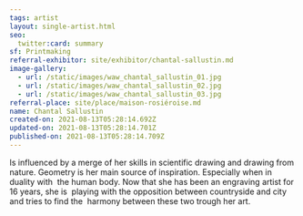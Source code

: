 ```yaml
---
tags: artist
layout: single-artist.html
seo:
  twitter:card: summary
sf: Printmaking
referral-exhibitor: site/exhibitor/chantal-sallustin.md
image-gallery:
  - url: /static/images/waw_chantal_sallustin_01.jpg
  - url: /static/images/waw_chantal_sallustin_02.jpg
  - url: /static/images/waw_chantal_sallustin_03.jpg
referral-place: site/place/maison-rosiéroise.md
name: Chantal Sallustin
created-on: 2021-08-13T05:28:14.692Z
updated-on: 2021-08-13T05:28:14.701Z
published-on: 2021-08-13T05:28:14.709Z
---
```

<!--StartFragment-->

Is influenced by a merge of her skills in scientific drawing and drawing from  nature. Geometry is her main source of inspiration. Especially when in duality with  the human body. Now that she has been an engraving artist for 16 years, she is  playing with the opposition between countryside and city and tries to find the  harmony between these two trough her art.



<!--EndFragment-->